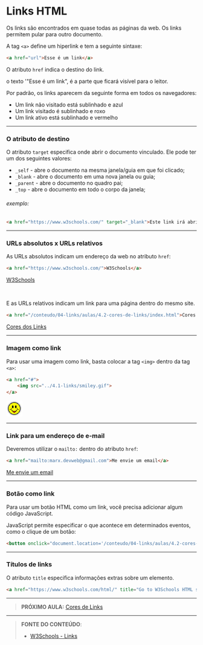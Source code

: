 # Links HTML

Os links são encontrados em quase todas as páginas da web. Os links permitem pular para outro documento.

A tag `<a>` define um hiperlink e tem a seguinte sintaxe:

``` html
<a href="url">Esse é um link</a>
```

O atributo `href` indica o destino do link.

o texto '"Esse é um link", é a parte que ficará visível para o leitor.

Por padrão, os links aparecem da seguinte forma em todos os navegadores:

- Um link não visitado está sublinhado e azul
- Um link visitado é sublinhado e roxo
- Um link ativo está sublinhado e vermelho

---

### O atributo de destino

O atributo `target` especifica onde abrir o documento vinculado. Ele pode ter um dos seguintes valores:

- `_self` - abre o documento na mesma janela/guia em que foi clicado;
- `_blank` - abre o documento em uma nova janela ou guia;
- `_parent` - abre o documento no quadro pai;
- `_top` - abre o documento em todo o corpo da janela;

###### exemplo:

``` html
<a href="https://www.w3schools.com/" target="_blank">Este link irá abrir a  página W3Schools em uma nova janela!</a>
```

---

### URLs absolutos x URLs relativos

As URLs absolutos indicam um endereço da web no atributo `href`:

``` html
<a href="https://www.w3schools.com/">W3Schools</a>
```

<a href="https://www.w3schools.com/" target="_blank">W3Schools</a>

<br>

E as URLs relativos indicam um link para uma página dentro do mesmo site.

``` html
<a href="/conteudo/04-links/aulas/4.2-cores-de-links/index.html">Cores dos Links</a>
```

<a href="/conteudo/04-links/aulas/4.2-cores-de-links" target="_blank">Cores dos Links</a>

---

### Imagem como link

Para usar uma imagem como link, basta colocar a tag `<img>` dentro da tag `<a>`:

``` html
<a href="#">
    <img src="../4.1-links/smiley.gif">
</a>
```

<a href="#" target="_blank">
    <img src="../4.1-links/smiley.gif">
</a>

---

### Link para um endereço de e-mail

Deveremos utilizar o  `mailto:` dentro do atributo `href`:

``` html
<a href="mailto:marx.devweb@gmail.com">Me envie um email</a>
```

<a href="mailto:marx.devweb@gmail.com" target="_blank">Me envie um email</a>

---

### Botão como link

Para usar um botão HTML como um link, você precisa adicionar algum código JavaScript.

JavaScript permite especificar o que acontece em determinados eventos, como o clique de um botão:

```` html
<button onclick="document.location='/conteudo/04-links/aulas/4.2-cores-de-links'">Cores dos Links</button>
````

---

### Títulos de links

O atributo `title` especifica informações extras sobre um elemento.

``` html
<a href="https://www.w3schools.com/html/" title="Go to W3Schools HTML section">Visite a W3Schools</a>
```

***

> **PRÓXIMO AULA:** [Cores de Links](../4.2-cores-de-links)

***


> **FONTE DO CONTEÚDO**:
>
> - [W3Schools - Links](https://www.w3schools.com/html/html_links.asp)